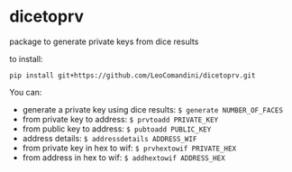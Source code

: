 # dicetoprv
package to generate private keys from dice results

to install:
```
pip install git+https://github.com/LeoComandini/dicetoprv.git
```

You can:
- generate a private key using dice results: `$ generate NUMBER_OF_FACES`
- from private key to address: `$ prvtoadd PRIVATE_KEY`
- from public key to address: `$ pubtoadd PUBLIC_KEY`
- address details: `$ addressdetails ADDRESS_WIF`
- from private key in hex to wif: `$ prvhextowif PRIVATE_HEX`
- from address in hex to wif: `$ addhextowif ADDRESS_HEX`

